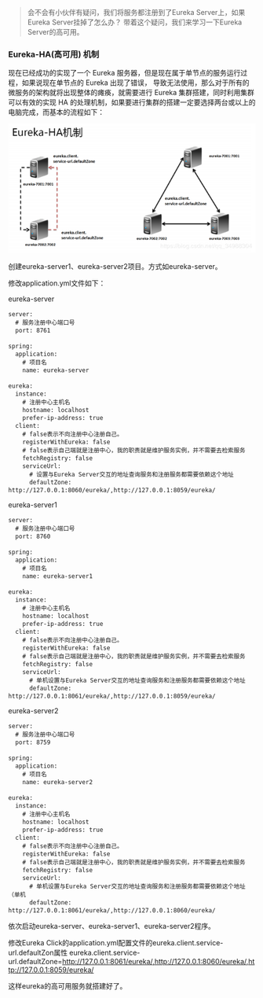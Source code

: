 > 会不会有小伙伴有疑问，我们将服务都注册到了Eureka Server上，如果Eureka Server挂掉了怎么办？
> 带着这个疑问，我们来学习一下Eureka Server的高可用。

### Eureka-HA(高可用) 机制
现在已经成功的实现了一个 Eureka 服务器，但是现在属于单节点的服务运行过程，如果说现在单节点的 Eureka 出现了错误， 导致无法使用，那么对于所有的微服务的架构就将出现整体的瘫痪，就需要进行 Eureka 集群搭建，同时利用集群可以有效的实现 HA 的处理机制，如果要进行集群的搭建一定要选择两台或以上的电脑完成，而基本的流程如下：

![SpringCloud 江湖](./images/02/2-eureka-ha.jpg)

创建eureka-server1、eureka-server2项目。方式如eureka-server。

修改application.yml文件如下：

eureka-server
~~~
server:
  # 服务注册中心端口号
  port: 8761

spring:
  application:
    # 项目名
    name: eureka-server

eureka:
  instance:
    # 注册中心主机名
    hostname: localhost
    prefer-ip-address: true
  client:
    # false表示不向注册中心注册自己。
    registerWithEureka: false
    # false表示自己端就是注册中心，我的职责就是维护服务实例，并不需要去检索服务
    fetchRegistry: false
    serviceUrl:
      # 设置与Eureka Server交互的地址查询服务和注册服务都需要依赖这个地址
      defaultZone: http://127.0.0.1:8060/eureka/,http://127.0.0.1:8059/eureka/
~~~

eureka-server1
~~~
server:
  # 服务注册中心端口号
  port: 8760

spring:
  application:
    # 项目名
    name: eureka-server1

eureka:
  instance:
    # 注册中心主机名
    hostname: localhost
    prefer-ip-address: true
  client:
    # false表示不向注册中心注册自己。
    registerWithEureka: false
    # false表示自己端就是注册中心，我的职责就是维护服务实例，并不需要去检索服务
    fetchRegistry: false
    serviceUrl:
      # 单机设置与Eureka Server交互的地址查询服务和注册服务都需要依赖这个地址
      defaultZone: http://127.0.0.1:8061/eureka/,http://127.0.0.1:8059/eureka/
~~~

eureka-server2
~~~
server:
  # 服务注册中心端口号
  port: 8759

spring:
  application:
    # 项目名
    name: eureka-server2

eureka:
  instance:
    # 注册中心主机名
    hostname: localhost
    prefer-ip-address: true
  client:
    # false表示不向注册中心注册自己。
    registerWithEureka: false
    # false表示自己端就是注册中心，我的职责就是维护服务实例，并不需要去检索服务
    fetchRegistry: false
    serviceUrl:
      # 单机设置与Eureka Server交互的地址查询服务和注册服务都需要依赖这个地址（单机
      defaultZone: http://127.0.0.1:8061/eureka/,http://127.0.0.1:8060/eureka/
~~~

依次启动eureka-server、eureka-server1、eureka-server2程序。

修改Eureka Click的application.yml配置文件的eureka.client.service-url.defaultZon属性
eureka.client.service-url.defaultZone=http://127.0.0.1:8061/eureka/,http://127.0.0.1:8060/eureka/,http://127.0.0.1:8059/eureka/

这样eureka的高可用服务就搭建好了。